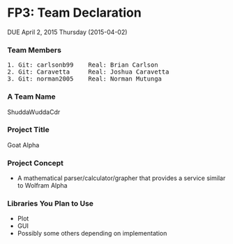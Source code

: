 # FP3: Team Declaration
DUE April 2, 2015 Thursday (2015-04-02)

### Team Members
<pre>
1. Git: carlsonb99    Real: Brian Carlson
2. Git: Caravetta     Real: Joshua Caravetta
3. Git: norman2005    Real: Norman Mutunga
</pre>
### A Team Name
ShuddaWuddaCdr

### Project Title
Goat Alpha

### Project Concept

* A mathematical parser/calculator/grapher that provides a service similar to Wolfram Alpha

### Libraries You Plan to Use 

* Plot
* GUI
* Possibly some others depending on implementation
